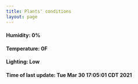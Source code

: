 ```yaml
---
title: Plants' conditions
layout: page
---
```



#### Humidity: 0%
#### Temperature: 0F
#### Lighting: Low
#### Time of last update: Tue Mar 30 17:05:01 CDT 2021
